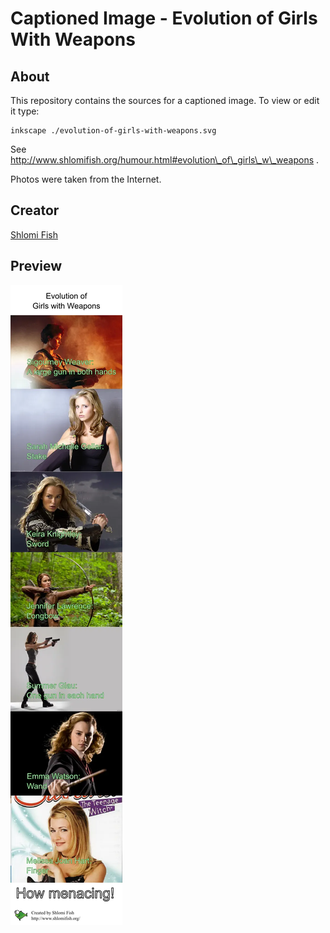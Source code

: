 # Captioned Image - Evolution of Girls With Weapons

## About

This repository contains the sources for a captioned image. To view or
edit it type:

    inkscape ./evolution-of-girls-with-weapons.svg

See http://www.shlomifish.org/humour.html#evolution\_of\_girls\_w\_weapons .

Photos were taken from the Internet.

## Creator

[Shlomi Fish](https://www.shlomifish.org/)

## Preview

![Preview](./evolution-of-girls-with-weapons.svg.webp)
